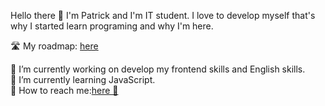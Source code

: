 Hello there 👋 I'm Patrick and I'm IT student. I love to develop myself that's why I started learn programing and why I'm here. 

🛣️ My roadmap: [here](https://myfrontendroadmap.netlify.app)

🔭 I’m currently working on develop my frontend skills and English skills. <br>
🌱 I’m currently learning JavaScript. <br>
📧 How to reach me:[here 🤝](https://www.linkedin.com/in/patryk-ruczyński-4ab5b6219/)

